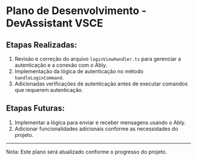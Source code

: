 # Plano de Desenvolvimento - DevAssistant VSCE

## Etapas Realizadas:

1. Revisão e correção do arquivo `loginViewHandler.ts` para gerenciar a autenticação e a conexão com o Ably.
2. Implementação da lógica de autenticação no método `handleLoginCommand`.
3. Adicionadas verificações de autenticação antes de executar comandos que requerem autenticação.

## Etapas Futuras:

1. Implementar a lógica para enviar e receber mensagens usando o Ably.
2. Adicionar funcionalidades adicionais conforme as necessidades do projeto.

---

Nota: Este plano será atualizado conforme o progresso do projeto.